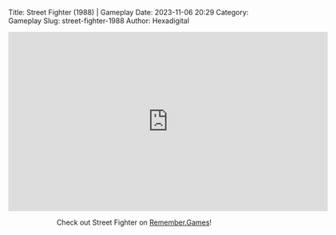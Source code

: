 Title: Street Fighter (1988) | Gameplay
Date: 2023-11-06 20:29
Category: Gameplay
Slug: street-fighter-1988
Author: Hexadigital

<center><iframe src="https://www.youtube.com/embed/hRqS6pjiRTI?feature=oembed" allow="accelerometer; autoplay; encrypted-media; gyroscope; picture-in-picture" width="640" height="360" frameborder="0"></iframe>

Check out Street Fighter on [Remember.Games](https://remember.games/game/8085/street-fighter/)!</center>
